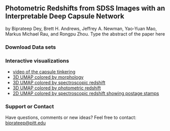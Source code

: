 ## Photometric Redshifts from SDSS Images with an Interpretable Deep Capsule Network
by Biprateep Dey, Brett H. Andrews, Jeffrey A. Newman, Yao-Yuan Mao, Markus Michael Rau, and Rongpu Zhou.
Type the abstract of the paper here

### Download Data sets


### Interactive visualizations
- [video of the capsule tinkering](https://biprateep.de/encapZulate-1/viz/tinker_vid.html)
- [3D UMAP colored by morphology](https://biprateep.de/encapZulate-1/viz/UMAP_3D_morpho.html)
- [3D UMAP colored by spectroscopic redshift](https://biprateep.de/encapZulate-1/viz/UMAP_3D_spec_z.html)
- [3D UMAP colored by photometric redshift](https://biprateep.de/encapZulate-1/viz/UMAP_3D_photo_z.html)
- [2D UMAP colored by spectroscopic redshift showing postage stamps](https://biprateep.de/encapZulate-1/viz/explore_UMAP.html)

### Support or Contact

Have questions, comments or new ideas? Feel free to contact: <biprateep@pitt.edu>
